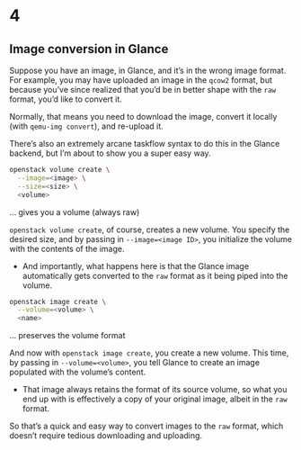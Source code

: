 # 4

## Image conversion in Glance

<!-- Note -->
Suppose you have an image, in Glance, and it’s in the wrong image
format. For example, you may have uploaded an image in the `qcow2`
format, but because you’ve since realized that you’d be in better
shape with the `raw` format, you’d like to convert it.

Normally, that means you need to download the image, convert it
locally (with `qemu-img convert`), and re-upload it.

There’s also an extremely arcane taskflow syntax to do this in the
Glance backend, but I’m about to show you a super easy way.


```bash
openstack volume create \
  --image=<image> \
  --size=<size> \
  <volume>
```
... gives you a volume (always raw) <!-- .element class="fragment" -->

<!-- Note -->
`openstack volume create`, of course, creates a new volume. You specify
the desired size, and by passing in `--image=<image ID>`, you
initialize the volume with the contents of the image.

* And importantly, what happens here is that the Glance image
  automatically gets converted to the `raw` format as it being piped
  into the volume.


```bash
openstack image create \
  --volume=<volume> \
  <name>
```
... preserves the volume format <!-- .element class="fragment" -->

<!-- Note -->
And now with `openstack image create`, you create a new volume. This
time, by passing in `--volume=<volume>`, you tell Glance to create an
image populated with the volume’s content. 

* That image always retains the format of its source volume, so what
  you end up with is effectively a copy of your original image, albeit
  in the `raw` format.

So that’s a quick and easy way to convert images to the `raw` format,
which doesn’t require tedious downloading and uploading.
